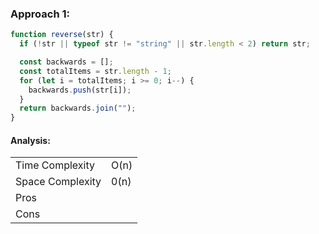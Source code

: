 ### Approach 1:

```javascript
function reverse(str) {
  if (!str || typeof str != "string" || str.length < 2) return str;

  const backwards = [];
  const totalItems = str.length - 1;
  for (let i = totalItems; i >= 0; i--) {
    backwards.push(str[i]);
  }
  return backwards.join("");
}
```

#### Analysis:

|                  |      |
| ---------------- | ---- |
| Time Complexity  | O(n) |
| Space Complexity | 0(n) |
| Pros             |      |
| Cons             |      |
